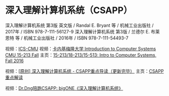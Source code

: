 # 深入理解计算机系统（CSAPP）

深入理解计算机系统 第3版 英文版 / Randal E. Bryant 等 / 机械工业出版社 / 2017年 / ISBN 978-7-111-56127-9
深入理解计算机系统 第3版 / 兰德尔 E. 布莱恩特 等 / 机械工业出版社 / 2016年 / ISBN 978-7-111-54493-7

视频：[ICS-CMU](https://www.youtube.com/playlist?list=PLbY-cFJNzq7z_tQGq-rxtq_n2QQDf5vnM)
视频：[卡内基梅隆大学 Introduction to Computer Systems CMU 15-213 Fall](https://www.bilibili.com/video/BV1Lx411p7Wn/)
主页：[15-213/18-213/15-513: Intro to Computer Systems, Fall 2016](https://www.cs.cmu.edu/afs/cs/academic/class/15213-f16/www/index.html)

视频：[[原创] 深入理解计算机系统 - CSAPP重点导读（更新完毕）](https://www.bilibili.com/video/BV1RK4y1R7Kf/)
主页：[CSAPP重点解读](https://fengmuzi2003.gitbook.io/csapp3e/)

视频：[Dr.Dng陪跑CSAPP: bigONE《深入理解计算机系统》](https://www.bilibili.com/video/BV1hf4y1P7qW/)



